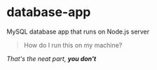 # database-app
MySQL database app that runs on Node.js server

> How do I run this on my machine?

*That's the neat part, __you don't__*
